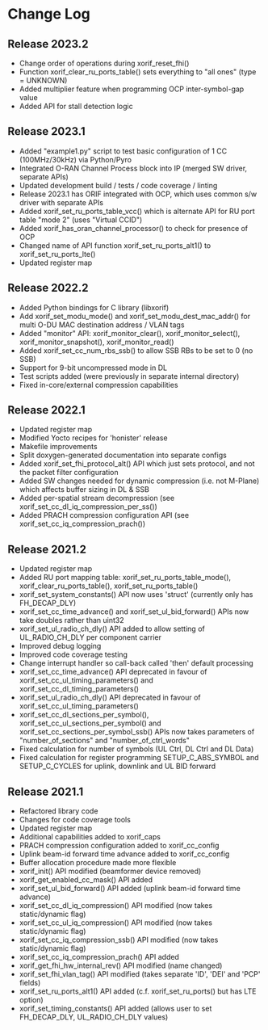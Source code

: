 # Change Log

## Release 2023.2
* Change order of operations during xorif_reset_fhi()
* Function xorif_clear_ru_ports_table() sets everything to "all ones" (type = UNKNOWN)
* Added multiplier feature when programming OCP inter-symbol-gap value
* Added API for stall detection logic

## Release 2023.1
* Added "example1.py" script to test basic configuration of 1 CC (100MHz/30kHz) via Python/Pyro
* Integrated O-RAN Channel Process block into IP (merged SW driver, separate APIs)
* Updated development build / tests / code coverage / linting
* Release 2023.1 has ORIF integrated with OCP, which uses common s/w driver with separate APIs
* Added xorif_set_ru_ports_table_vcc() which is alternate API for RU port table "mode 2" (uses "Virtual CCID")
* Added xorif_has_oran_channel_processor() to check for presence of OCP
* Changed name of API function xorif_set_ru_ports_alt1() to xorif_set_ru_ports_lte()
* Updated register map

## Release 2022.2
* Added Python bindings for C library (libxorif)
* Add xorif_set_modu_mode() and xorif_set_modu_dest_mac_addr() for multi O-DU MAC destination address / VLAN tags
* Added "monitor" API: xorif_monitor_clear(), xorif_monitor_select(), xorif_monitor_snapshot(), xorif_monitor_read()
* Added xorif_set_cc_num_rbs_ssb() to allow SSB RBs to be set to 0 (no SSB)
* Support for 9-bit uncompressed mode in DL
* Test scripts added (were previously in separate internal directory)
* Fixed in-core/external compression capabilities

## Release 2022.1
* Updated register map
* Modified Yocto recipes for 'honister' release
* Makefile improvements
* Split doxygen-generated documentation into separate configs
* Added xorif_set_fhi_protocol_alt() API which just sets protocol, and not the packet filter configuration
* Added SW changes needed for dynamic compression (i.e. not M-Plane) which affects buffer sizing in DL & SSB
* Added per-spatial stream decompression (see xorif_set_cc_dl_iq_compression_per_ss())
* Added PRACH compression configuration API (see xorif_set_cc_iq_compression_prach())

## Release 2021.2
* Updated register map
* Added RU port mapping table: xorif_set_ru_ports_table_mode(), xorif_clear_ru_ports_table(), xorif_set_ru_ports_table()
* xorif_set_system_constants() API now uses 'struct' (currently only has FH_DECAP_DLY)
* xorif_set_cc_time_advance() and xorif_set_ul_bid_forward() APIs now take doubles rather than uint32
* xorif_set_ul_radio_ch_dly() API added to allow setting of UL_RADIO_CH_DLY per component carrier
* Improved debug logging
* Improved code coverage testing
* Change interrupt handler so call-back called 'then' default processing
* xorif_set_cc_time_advance() API deprecated in favour of xorif_set_cc_ul_timing_parameters() and xorif_set_cc_dl_timing_parameters()
* xorif_set_ul_radio_ch_dly() API deprecated in favour of xorif_set_cc_ul_timing_parameters()
* xorif_set_cc_dl_sections_per_symbol(), xorif_set_cc_ul_sections_per_symbol() and xorif_set_cc_sections_per_symbol_ssb() APIs now takes parameters of "number_of_sections" and "number_of_ctrl_words"
* Fixed calculation for number of symbols (UL Ctrl, DL Ctrl and DL Data)
* Fixed calculation for register programming SETUP_C_ABS_SYMBOL and SETUP_C_CYCLES for uplink, downlink and UL BID forward

## Release 2021.1
* Refactored library code
* Changes for code coverage tools
* Updated register map
* Additional capabilities added to xorif_caps
* PRACH compression configuration added to xorif_cc_config
* Uplink beam-id forward time advance added to xorif_cc_config
* Buffer allocation procedure made more flexible
* xorif_init() API modified (beamformer device removed)
* xorif_get_enabled_cc_mask() API added
* xorif_set_ul_bid_forward() API added (uplink beam-id forward time advance)
* xorif_set_cc_dl_iq_compression() API modified (now takes static/dynamic flag)
* xorif_set_cc_ul_iq_compression() API modified (now takes static/dynamic flag)
* xorif_set_cc_iq_compression_ssb() API modified (now takes static/dynamic flag)
* xorif_set_cc_iq_compression_prach() API added
* xorif_get_fhi_hw_internal_rev() API modified (name changed)
* xorif_set_fhi_vlan_tag() API modified (takes separate 'ID', 'DEI' and 'PCP' fields)
* xorif_set_ru_ports_alt1() API added (c.f. xorif_set_ru_ports() but has LTE option)
* xorif_set_timing_constants() API added (allows user to set FH_DECAP_DLY, UL_RADIO_CH_DLY values)
